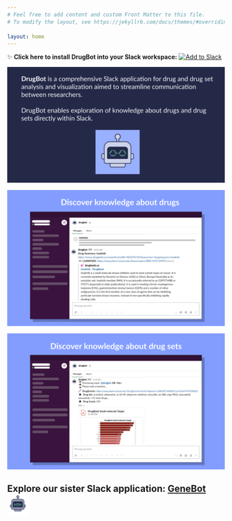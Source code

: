 ```yaml
---
# Feel free to add content and custom Front Matter to this file.
# To modify the layout, see https://jekyllrb.com/docs/themes/#overriding-theme-defaults

layout: home
---
```


✨ **Click here to install DrugBot into your Slack workspace:** <a href="https://slack.com/oauth/v2/authorize?client_id=2790340889.1214520712147&install_redirect=general&scope=app_mentions:read,channels:history,chat:write,chat:write.public,commands,files:read,files:write,groups:history,im:history,mpim:history,users:read"><img alt="Add to Slack" height="40" width="139" src="https://platform.slack-edge.com/img/add_to_slack.png" srcSet="https://platform.slack-edge.com/img/add_to_slack.png 1x, https://platform.slack-edge.com/img/add_to_slack@2x.png 2x" /></a>

![image](assets/images/drug_homepage_v2.png) 

![image](/assets/images/drug_homepage1.png)

![image](/assets/images/drug_homepage2_v2.png)

## Explore our sister Slack application: [GeneBot](https://maayanlab.github.io/GeneBot/)![image](assets/images/genebot_icon.png)
